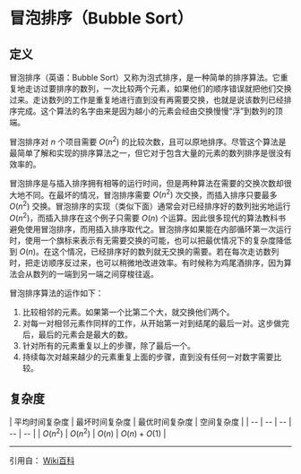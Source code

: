 # 冒泡排序（Bubble Sort）

## 定义
冒泡排序（英语：Bubble Sort）又称为泡式排序，是一种简单的排序算法。它重复地走访过要排序的数列，一次比较两个元素，如果他们的顺序错误就把他们交换过来。走访数列的工作是重复地进行直到没有再需要交换，也就是说该数列已经排序完成。这个算法的名字由来是因为越小的元素会经由交换慢慢“浮”到数列的顶端。

冒泡排序对 $n$ 个项目需要 $O(n^2)$ 的比较次数，且可以原地排序。尽管这个算法是最简单了解和实现的排序算法之一，但它对于包含大量的元素的数列排序是很没有效率的。

冒泡排序是与插入排序拥有相等的运行时间，但是两种算法在需要的交换次数却很大地不同。在最坏的情况，冒泡排序需要 $O(n^2)$ 次交换，而插入排序只要最多$O(n^2)$ 交换。冒泡排序的实现（类似下面）通常会对已经排序好的数列拙劣地运行 $O(n^2)$，而插入排序在这个例子只需要 $O(n)$ 个运算。因此很多现代的算法教科书避免使用冒泡排序，而用插入排序取代之。冒泡排序如果能在内部循环第一次运行时，使用一个旗标来表示有无需要交换的可能，也可以把最优情况下的复杂度降低到 $O(n)$。在这个情况，已经排序好的数列就无交换的需要。若在每次走访数列时，把走访顺序反过来，也可以稍微地改进效率。有时候称为鸡尾酒排序，因为算法会从数列的一端到另一端之间穿梭往返。

冒泡排序算法的运作如下：
1. 比较相邻的元素。如果第一个比第二个大，就交换他们两个。
2. 对每一对相邻元素作同样的工作，从开始第一对到结尾的最后一对。这步做完后，最后的元素会是最大的数。
3. 针对所有的元素重复以上的步骤，除了最后一个。
4. 持续每次对越来越少的元素重复上面的步骤，直到没有任何一对数字需要比较。

## 复杂度

| 平均时间复杂度 | 最坏时间复杂度 | 最优时间复杂度 | 空间复杂度 |
| -- | -- | -- | -- | -- |
| $O(n^2)$ | $O(n^2)$ | $O(n)$ | $O(n) + O(1)$ |

---

引用自：
[Wiki百科](https://zh.wikipedia.org/wiki/%E5%86%92%E6%B3%A1%E6%8E%92%E5%BA%8F)